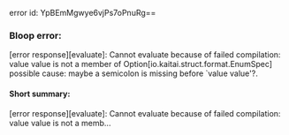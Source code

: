 error id: YpBEmMgwye6vjPs7oPnuRg==
### Bloop error:

[error response][evaluate]: Cannot evaluate because of failed compilation:
value value is not a member of Option[io.kaitai.struct.format.EnumSpec]
possible cause: maybe a semicolon is missing before `value value'?.
#### Short summary: 

[error response][evaluate]: Cannot evaluate because of failed compilation:
value value is not a memb...
